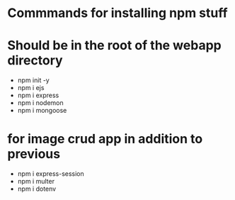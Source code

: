 # Commmands for installing npm stuff

# Should be in the root of the webapp directory

- npm init -y
- npm i ejs
- npm i express
- npm i nodemon
- npm i mongoose

# for image crud app in addition to previous

- npm i express-session
- npm i multer
- npm i dotenv
